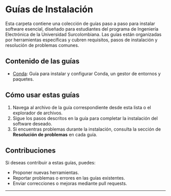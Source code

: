 # Guías de Instalación

Esta carpeta contiene una colección de guías paso a paso para instalar software esencial, diseñado para estudiantes del programa de Ingeniería Electrónica de la Universidad Surcolombiana. Las guías están organizadas por herramientas específicas y cubren requisitos, pasos de instalación y resolución de problemas comunes.

## Contenido de las guías

- [Conda](conda/conda-install.md): Guía para instalar y configurar Conda, un gestor de entornos y paquetes.

## Cómo usar estas guías

1. Navega al archivo de la guía correspondiente desde esta lista o el explorador de archivos.
2. Sigue los pasos descritos en la guía para completar la instalación del software deseado.
3. Si encuentras problemas durante la instalación, consulta la sección de **Resolución de problemas** en cada guía.

## Contribuciones

Si deseas contribuir a estas guías, puedes:
- Proponer nuevas herramientas.
- Reportar problemas o errores en las guías existentes.
- Enviar correcciones o mejoras mediante pull requests.

---
